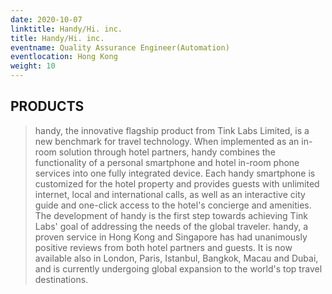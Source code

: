 ```yaml
---
date: 2020-10-07
linktitle: Handy/Hi. inc.
title: Handy/Hi. inc.
eventname: Quality Assurance Engineer(Automation)
eventlocation: Hong Kong
weight: 10
---
```


## PRODUCTS

> handy, the innovative flagship product from Tink Labs Limited, is a new benchmark for travel technology. When implemented as an in-room solution through hotel partners, handy combines the functionality of a personal smartphone and hotel in-room phone services into one fully integrated device. Each handy smartphone is customized for the hotel property and provides guests with unlimited internet, local and international calls, as well as an interactive city guide and one-click access to the hotel's concierge and amenities.
> The development of handy is the first step towards achieving Tink Labs' goal of addressing the needs of the global traveler. handy, a proven service in Hong Kong and Singapore has had unanimously positive reviews from both hotel partners and guests. It is now available also in London, Paris, Istanbul, Bangkok, Macau and Dubai, and is currently undergoing global expansion to the world's top travel destinations.
